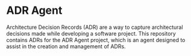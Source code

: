 # ADR Agent

Architecture Decision Records (ADR) are a way to capture architectural decisions made while developing a software project. This repository contains ADRs for the ADR Agent project, which is an agent designed to assist in the creation and management of ADRs.
